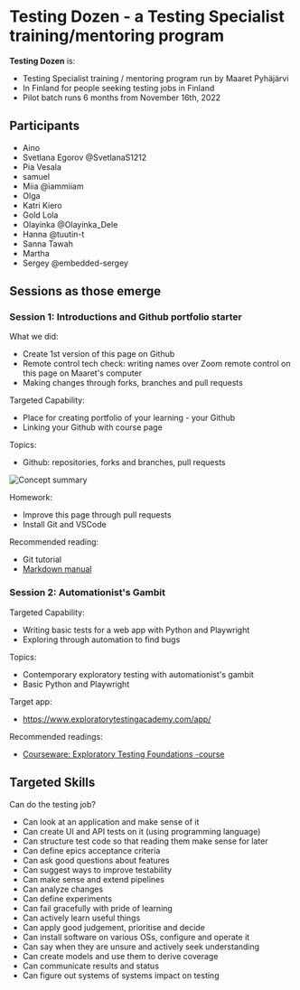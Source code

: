 # Testing Dozen - a Testing Specialist training/mentoring program

**Testing Dozen** is:
  * Testing Specialist training / mentoring program run by Maaret Pyhäjärvi
  * In Finland for people seeking testing jobs in Finland
  * Pilot batch runs 6 months from November 16th, 2022

## Participants
  * Aino
  * Svetlana Egorov @SvetlanaS1212
  * Pia Vesala
  * samuel
  * Miia @iammiiam
  * Olga
  * Katri Kiero
  * Gold Lola 
  * Olayinka  @Olayinka_Dele
  * Hanna @tuutin-t
  * Sanna Tawah
  * Martha
  * Sergey   @embedded-sergey
  
## Sessions as those emerge

### Session 1: Introductions and Github portfolio starter

What we did:
  * Create 1st version of this page on Github
  * Remote control tech check: writing names over Zoom remote control on this page on Maaret's computer
  * Making changes through forks, branches and pull requests

Targeted Capability:
   * Place for creating portfolio of your learning - your Github
   * Linking your Github with course page
   
Topics:
  * Github: repositories, forks and branches, pull requests

![Concept summary](https://github.com/Testing-Dozen/testing-dozen.github.io/blob/6555dd8171c321ab90c3b5000950014c13ba23a9/Session1-concepts.png?raw=true)

Homework: 
  * Improve this page through pull requests
  * Install Git and VSCode
  
Recommended reading:
  * Git tutorial
  * [Markdown manual](https://www.markdownguide.org/basic-syntax/) 

### Session 2: Automationist's Gambit

Targeted Capability:
  * Writing basic tests for a web app with Python and Playwright
  * Exploring through automation to find bugs
  
Topics:
  * Contemporary exploratory testing with automationist's gambit
  * Basic Python and Playwright

Target app:
  * https://www.exploratorytestingacademy.com/app/ 

Recommended readings: 
  * [Courseware: Exploratory Testing Foundations -course](https://dev.to/maaretp/exploratory-testing-foundations-4lb3)

## Targeted Skills

Can do the testing job? 

  * Can look at an application and make sense of it
  * Can create UI and API tests on it (using programming language)
  * Can structure test code so that reading them make sense for later
  * Can define epics acceptance criteria
  * Can ask good questions about features
  * Can suggest ways to improve testability
  * Can make sense and extend pipelines
  * Can analyze changes
  * Can define experiments
  * Can fail gracefully with pride of learning
  * Can actively learn useful things
  * Can apply good judgement, prioritise and decide
  * Can install software on various OSs, configure and operate it
  * Can say when they are unsure and actively seek understanding
  * Can create models and use them to derive coverage
  * Can communicate results and status 
  * Can figure out systems of systems impact on testing
